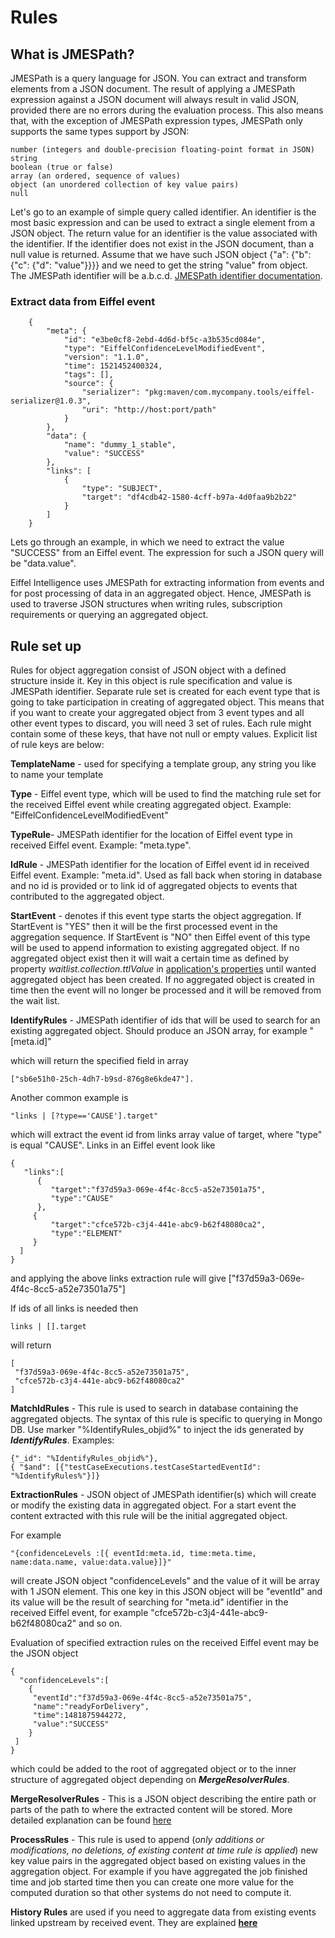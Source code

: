 # Rules

## What is JMESPath?

JMESPath is a query language for JSON. You can extract and transform elements
from a JSON document. The result of applying a JMESPath expression against a
JSON document will always result in valid JSON, provided there are no errors
during the evaluation process. This also means that, with the exception of
JMESPath expression types, JMESPath only supports the same types support by
JSON:

    number (integers and double-precision floating-point format in JSON)
    string
    boolean (true or false)
    array (an ordered, sequence of values)
    object (an unordered collection of key value pairs)
    null

Let's go to an example of simple query called identifier. An identifier is the
most basic expression and can be used to extract a single element from a JSON
object. The return value for an identifier is the value associated with the
identifier. If the identifier does not exist in the JSON document, than a null
value is returned. Assume that we have such JSON object
{"a": {"b": {"c": {"d": "value"}}}} and we need to get the string "value" from
object. The JMESPath identifier will be a.b.c.d. [JMESPath identifier documentation](http://jmespath.org/specification.html#identifiers).

### Extract data from Eiffel event

        {
            "meta": {
                "id": "e3be0cf8-2ebd-4d6d-bf5c-a3b535cd084e",
                "type": "EiffelConfidenceLevelModifiedEvent",
                "version": "1.1.0",
                "time": 1521452400324,
                "tags": [],
                "source": {
                    "serializer": "pkg:maven/com.mycompany.tools/eiffel-serializer@1.0.3",
                    "uri": "http://host:port/path"
                }
            },
            "data": {
                "name": "dummy_1_stable",
                "value": "SUCCESS"
            },
            "links": [
                {
                    "type": "SUBJECT",
                    "target": "df4cdb42-1580-4cff-b97a-4d0faa9b2b22"
                }
            ]
        }

Lets go through an example, in which we need to extract the value "SUCCESS"
from an Eiffel event. The expression for such a JSON query will be
"data.value".

Eiffel Intelligence uses JMESPath for extracting information from events and
for post processing of data in an aggregated object. Hence, JMESPath is used
to traverse JSON structures when writing rules, subscription requirements or
querying an aggregated object.

## Rule set up

Rules for object aggregation consist of JSON object with a defined structure
inside it. Key in this object is rule specification and value is JMESPath
identifier. Separate rule set is created for each event type that is going to
take participation in creating of aggregated object. This means that if you
want to create your aggregated object from 3 event types and all other event
types to discard, you will need 3 set of rules. Each rule might contain some of
these keys, that have not null or empty values. Explicit list of rule keys are
below:

**TemplateName** - used for specifying a template group, any string you like to
name your template

**Type** - Eiffel event type, which will be used to find the matching rule set
for the received Eiffel event while creating aggregated object. Example:
"EiffelConfidenceLevelModifiedEvent"

**TypeRule**- JMESPath identifier for the location of Eiffel event type in
received Eiffel event. Example: "meta.type".

**IdRule** - JMESPath identifier for the location of Eiffel event id in
received Eiffel event. Example: "meta.id". Used as fall back when storing in
database and no id is provided or to link id of aggregated objects to events
that contributed to the aggregated object.

**StartEvent** - denotes if this event type starts the object aggregation. If
StartEvent is "YES" then it will be the first processed event in the aggregation
sequence. If StartEvent is "NO" then Eiffel event of this type will be used to
append information to existing aggregated object. If no aggregated object exist
then it will wait a certain time as defined by property
 _waitlist.collection.ttlValue_ in [application's properties](https://github.com/Ericsson/eiffel-intelligence/blob/master/src/main/resources/application.properties)
 until wanted aggregated object has been created. If no aggregated object is
 created in time then the event will no longer be processed and it will be
 removed from the wait list.

**IdentifyRules** - JMESPath identifier of ids that will be used to search for
an existing aggregated object. Should produce an JSON array, for example
    "[meta.id]"

which will return the specified field in array

    ["sb6e51h0-25ch-4dh7-b9sd-876g8e6kde47"].

Another common example is

    "links | [?type=='CAUSE'].target"

 which will extract the event id from links array value of target, where "type"
 is equal "CAUSE". Links in an Eiffel event look like

    {
       "links":[
          {
             "target":"f37d59a3-069e-4f4c-8cc5-a52e73501a75",
             "type":"CAUSE"
          },
         {
             "target":"cfce572b-c3j4-441e-abc9-b62f48080ca2",
             "type":"ELEMENT"
         }
      ]
    }

and applying the above links extraction rule will give ["f37d59a3-069e-4f4c-8cc5-a52e73501a75"]

If ids of all links is needed then

    links | [].target

will return

    [
     "f37d59a3-069e-4f4c-8cc5-a52e73501a75",
     "cfce572b-c3j4-441e-abc9-b62f48080ca2"
    ]

**MatchIdRules** - This rule is used to search in database containing the
aggregated objects. The syntax of this rule is specific to querying in Mongo DB.
Use marker "%IdentifyRules_objid%" to inject the ids generated by
**_IdentifyRules_**. Examples:

    {"_id": "%IdentifyRules_objid%"},
    { "$and": [{"testCaseExecutions.testCaseStartedEventId": "%IdentifyRules%"}]}

**ExtractionRules** - JSON object of JMESPath identifier(s) which will create
or modify the existing data in aggregated object. For a start event the content
extracted with this rule will be the initial aggregated object.

For example

    "{confidenceLevels :[{ eventId:meta.id, time:meta.time, name:data.name, value:data.value}]}"

will create JSON object "confidenceLevels" and the value of it will be array
with 1 JSON element. This one key in this JSON object will be "eventId" and its
value will be the result of searching for "meta.id" identifier in the received
Eiffel event, for example "cfce572b-c3j4-441e-abc9-b62f48080ca2" and so on.

Evaluation of specified extraction rules on the received Eiffel event may be
the JSON object

    {
      "confidenceLevels":[
        {
         "eventId":"f37d59a3-069e-4f4c-8cc5-a52e73501a75",
         "name":"readyForDelivery",
         "time":1481875944272,
         "value":"SUCCESS"
        }
     ]
    }

which could be added to the root of aggregated object or to the inner structure
of aggregated object depending on **_MergeResolverRules_**.

**MergeResolverRules** - This is a JSON object describing the entire path or
parts of the path to where the extracted content will be stored. More detailed
explanation can be found [here](https://github.com/eiffel-community/eiffel-intelligence/blob/master/wiki/markdown/merge-resolver-rules.md)

**ProcessRules** - This rule is used to append (_only additions or modifications,
no deletions, of existing content at time rule is applied_) new key value pairs
in the aggregated object based on existing values in the aggregation object.
For example if you have aggregated the job finished time and job started time
then you can create one more value for the computed duration so that other
systems do not need to compute it.

**History Rules** are used if you need to aggregate data from existing events
linked upstream by received event. They are explained [**here**](https://github.com/eiffel-community/eiffel-intelligence/blob/master/wiki/markdown/history-rules.md)
